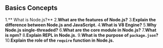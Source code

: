 
## Basics Concepts

1.** What is Node.js?**
2.**What are the features of Node.js?**
3.**Explain the difference between Node.js and JavaScript.**
4.**What is V8 Engine?**
5.**Why Node.js single-threaded?**
6.**What are the core module in Node.js?**
7.**What is npm?**
8.**Explain REPL in Node.js.**
9.**What is the purpose of `package.json`?**
10.**Explain the role of the `require` function in Node.js.**
